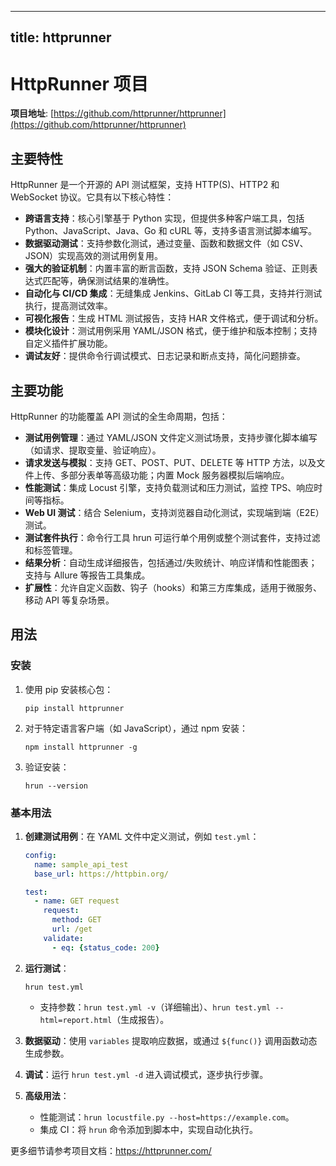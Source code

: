 
---
title: httprunner
---

# HttpRunner 项目

**项目地址**: [https://github.com/httprunner/httprunner](https://github.com/httprunner/httprunner)

## 主要特性
HttpRunner 是一个开源的 API 测试框架，支持 HTTP(S)、HTTP2 和 WebSocket 协议。它具有以下核心特性：
- **跨语言支持**：核心引擎基于 Python 实现，但提供多种客户端工具，包括 Python、JavaScript、Java、Go 和 cURL 等，支持多语言测试脚本编写。
- **数据驱动测试**：支持参数化测试，通过变量、函数和数据文件（如 CSV、JSON）实现高效的测试用例复用。
- **强大的验证机制**：内置丰富的断言函数，支持 JSON Schema 验证、正则表达式匹配等，确保测试结果的准确性。
- **自动化与 CI/CD 集成**：无缝集成 Jenkins、GitLab CI 等工具，支持并行测试执行，提高测试效率。
- **可视化报告**：生成 HTML 测试报告，支持 HAR 文件格式，便于调试和分析。
- **模块化设计**：测试用例采用 YAML/JSON 格式，便于维护和版本控制；支持自定义插件扩展功能。
- **调试友好**：提供命令行调试模式、日志记录和断点支持，简化问题排查。

## 主要功能
HttpRunner 的功能覆盖 API 测试的全生命周期，包括：
- **测试用例管理**：通过 YAML/JSON 文件定义测试场景，支持步骤化脚本编写（如请求、提取变量、验证响应）。
- **请求发送与模拟**：支持 GET、POST、PUT、DELETE 等 HTTP 方法，以及文件上传、多部分表单等高级功能；内置 Mock 服务器模拟后端响应。
- **性能测试**：集成 Locust 引擎，支持负载测试和压力测试，监控 TPS、响应时间等指标。
- **Web UI 测试**：结合 Selenium，支持浏览器自动化测试，实现端到端（E2E）测试。
- **测试套件执行**：命令行工具 hrun 可运行单个用例或整个测试套件，支持过滤和标签管理。
- **结果分析**：自动生成详细报告，包括通过/失败统计、响应详情和性能图表；支持与 Allure 等报告工具集成。
- **扩展性**：允许自定义函数、钩子（hooks）和第三方库集成，适用于微服务、移动 API 等复杂场景。

## 用法
### 安装
1. 使用 pip 安装核心包：
   ```
   pip install httprunner
   ```
2. 对于特定语言客户端（如 JavaScript），通过 npm 安装：
   ```
   npm install httprunner -g
   ```
3. 验证安装：
   ```
   hrun --version
   ```

### 基本用法
1. **创建测试用例**：在 YAML 文件中定义测试，例如 `test.yml`：
   ```yaml
   config:
     name: sample_api_test
     base_url: https://httpbin.org/

   test:
     - name: GET request
       request:
         method: GET
         url: /get
       validate:
         - eq: {status_code: 200}
   ```

2. **运行测试**：
   ```
   hrun test.yml
   ```
   - 支持参数：`hrun test.yml -v`（详细输出）、`hrun test.yml --html=report.html`（生成报告）。

3. **数据驱动**：使用 `variables` 提取响应数据，或通过 `${func()}` 调用函数动态生成参数。

4. **调试**：运行 `hrun test.yml -d` 进入调试模式，逐步执行步骤。

5. **高级用法**：
   - 性能测试：`hrun locustfile.py --host=https://example.com`。
   - 集成 CI：将 `hrun` 命令添加到脚本中，实现自动化执行。

更多细节请参考项目文档：https://httprunner.com/